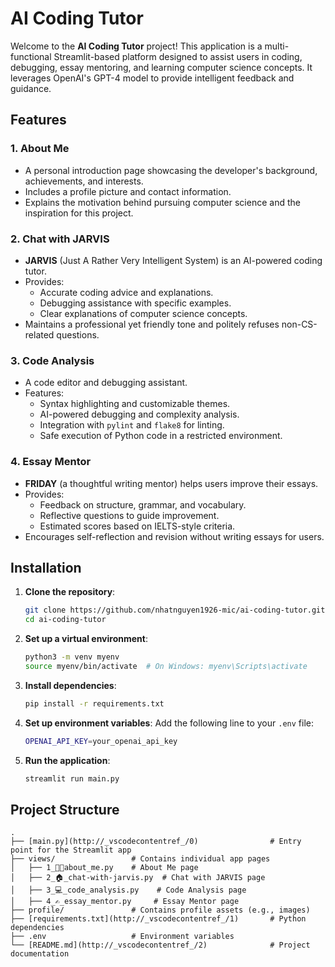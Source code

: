 # AI Coding Tutor

Welcome to the **AI Coding Tutor** project! This application is a multi-functional Streamlit-based platform designed to assist users in coding, debugging, essay mentoring, and learning computer science concepts. It leverages OpenAI's GPT-4 model to provide intelligent feedback and guidance.

## Features

### 1. About Me
- A personal introduction page showcasing the developer's background, achievements, and interests.
- Includes a profile picture and contact information.
- Explains the motivation behind pursuing computer science and the inspiration for this project.

### 2. Chat with JARVIS
- **JARVIS** (Just A Rather Very Intelligent System) is an AI-powered coding tutor.
- Provides:
  - Accurate coding advice and explanations.
  - Debugging assistance with specific examples.
  - Clear explanations of computer science concepts.
- Maintains a professional yet friendly tone and politely refuses non-CS-related questions.

### 3. Code Analysis
- A code editor and debugging assistant.
- Features:
  - Syntax highlighting and customizable themes.
  - AI-powered debugging and complexity analysis.
  - Integration with `pylint` and `flake8` for linting.
  - Safe execution of Python code in a restricted environment.

### 4. Essay Mentor
- **FRIDAY** (a thoughtful writing mentor) helps users improve their essays.
- Provides:
  - Feedback on structure, grammar, and vocabulary.
  - Reflective questions to guide improvement.
  - Estimated scores based on IELTS-style criteria.
- Encourages self-reflection and revision without writing essays for users.

## Installation

1. **Clone the repository**:
   ```bash
   git clone https://github.com/nhatnguyen1926-mic/ai-coding-tutor.git
   cd ai-coding-tutor
   ```

2. **Set up a virtual environment**:
   ```bash
   python3 -m venv myenv
   source myenv/bin/activate  # On Windows: myenv\Scripts\activate
   ```

3. **Install dependencies**:
   ```bash
   pip install -r requirements.txt
   ```

4. **Set up environment variables**:
   Add the following line to your `.env` file:
   ```bash
   OPENAI_API_KEY=your_openai_api_key
   ```

5. **Run the application**:
   ```bash
   streamlit run main.py
   ```

## Project Structure

```
.
├── [main.py](http://_vscodecontentref_/0)                # Entry point for the Streamlit app
├── views/                 # Contains individual app pages
│   ├── 1_👦🏻about_me.py    # About Me page
│   ├── 2_🏠_chat-with-jarvis.py  # Chat with JARVIS page
│   ├── 3_💻_code_analysis.py    # Code Analysis page
│   ├── 4_✍️_essay_mentor.py     # Essay Mentor page
├── profile/               # Contains profile assets (e.g., images)
├── [requirements.txt](http://_vscodecontentref_/1)       # Python dependencies
├── .env                   # Environment variables
└── [README.md](http://_vscodecontentref_/2)              # Project documentation
```
